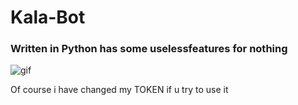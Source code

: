 # Kala-Bot
### Written in Python has some uselessfeatures for nothing


![gif](Examples/changToken.gif)

Of course i have changed my TOKEN if u try to use it
